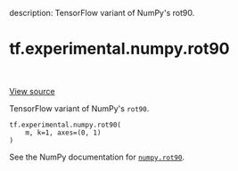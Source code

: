 description: TensorFlow variant of NumPy's rot90.

<div itemscope itemtype="http://developers.google.com/ReferenceObject">
<meta itemprop="name" content="tf.experimental.numpy.rot90" />
<meta itemprop="path" content="Stable" />
</div>

# tf.experimental.numpy.rot90

<!-- Insert buttons and diff -->

<table class="tfo-notebook-buttons tfo-api nocontent" align="left">

</table>

<a target="_blank" href="/code/stable/tensorflow/python/ops/numpy_ops/np_array_ops.py">View source</a>



TensorFlow variant of NumPy's `rot90`.

<pre class="devsite-click-to-copy prettyprint lang-py tfo-signature-link">
<code>tf.experimental.numpy.rot90(
    m, k=1, axes=(0, 1)
)
</code></pre>



<!-- Placeholder for "Used in" -->

See the NumPy documentation for [`numpy.rot90`](https://numpy.org/doc/1.16/reference/generated/numpy.rot90.html).